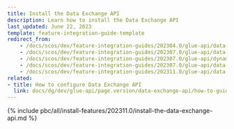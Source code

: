 ```yaml
---
title: Install the Data Exchange API
description: Learn how to install the Data Exchange API
last_updated: June 22, 2023
template: feature-integration-guide-template
redirect_from:
    - /docs/scos/dev/feature-integration-guides/202304.0/glue-api/data-exchange-api/data-exchange-api-integration.html
    - /docs/scos/dev/feature-integration-guides/202307.0/glue-api/data-exchange-api-integration.html
    - /docs/scos/dev/feature-integration-guides/202307.0/glue-api/dynamic-data-api/data-exchange-api-integration.html
    - /docs/scos/dev/feature-integration-guides/202307.0/glue-api/data-exchange-api/install-the-data-exchange-api.html
    - /docs/scos/dev/feature-integration-guides/202311.0/glue-api/data-exchange-api-integration.html
related:
- title: How to configure Data Exchange API
  link: docs/dg/dev/glue-api/page.version/data-exchange-api/how-to-guides/how-to-configure-data-exchange-api.html
---
```


{% include pbc/all/install-features/202311.0/install-the-data-exchange-api.md %} <!-- To edit, see /_includes/pbc/all/install-features/202311.0/install-the-data-exchange-api.md -->